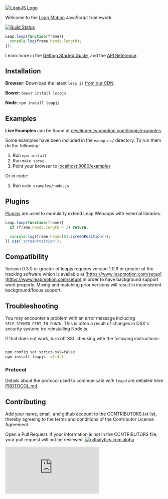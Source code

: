 [![LeapJS Logo](https://cloud.githubusercontent.com/assets/407497/2652512/eedfb992-bfae-11e3-8323-f202845e3fd8.png)](https://developer.leapmotion.com/leapjs/)

Welcome to the [Leap Motion](https://www.leapmotion.com) JavaScript framework.

[![Build Status](https://travis-ci.org/leapmotion/leapjs.png)](https://travis-ci.org/leapmotion/leapjs)

```javascript
Leap.loop(function(frame){
  console.log(frame.hands.length);
});
```

Learn more in the [Getting Started Guide](https://developer.leapmotion.com/leapjs/getting-started), and the [API Reference](https://developer.leapmotion.com/documentation/javascript/api/Leap_Classes.html).

## Installation

**Browser**: Download the latest `leap.js` [from our CDN](https://developer.leapmotion.com/leapjs/welcome).

**Bower**: `bower install leapjs`

**Node**:  `npm install leapjs`

## Examples

**Live Examples** can be found at [developer.leapmotion.com/leapjs/examples](http://developer.leapmotion.com/leapjs/examples).

Some examples have been included in the <code>examples/</code> directory. To run them do the following:

1. Run `npm install`
2. Run `make serve`
3. Point your browser to [localhost:8080/examples](http://localhost:8080/examples)

Or in code:

1. Run `node examples/node.js`

## Plugins

[Plugins](http://developer.leapmotion.com/leapjs/plugins) are used to modularly extend Leap Webapps with external libraries.

```javascript
Leap.loop(function(frame){
  if (frame.hands.length < 1) return;

  console.log(frame.hands[0].screenPosition());
}).use('screenPosition');
```

## Compatibility

Version 0.3.0 or greater of leapjs requires version 1.0.9 or greater of the tracking software which is available at
[https://www.leapmotion.com/setup](https://www.leapmotion.com/setup) in order to have background support work properly.
Mixing and matching prior versions will result in inconsistent background/focus support.


## Troubleshooting

You may encounter a problem with an error message including `SELF_SIGNED_CERT_IN_CHAIN`.
This is often a result of changes in OSX's security system; try reinstalling Node.js.

If that does not work, turn off SSL checking with the following instructions:

``` bash

npm config set strict-ssl=false
npm install leapjs -v0.4.1

````

### Protocol
Details about the protocol used to communicate with `leapd` are detailed here
[PROTOCOL.md](https://github.com/leapmotion/leapjs/blob/master/PROTOCOL.md).

## Contributing

Add your name, email, and github account to the CONTRIBUTORS.txt list, thereby agreeing to the terms and conditions of the Contributor License Agreement.

Open a Pull Request. If your information is not in the CONTRIBUTORS file, your pull request will not be reviewed.
[![githalytics.com alpha](https://cruel-carlota.pagodabox.com/f4522a98d0918ac69a49119ac3249bdb "githalytics.com")](http://githalytics.com/leapmotion/leapjs)

[![Analytics](https://ga-beacon.appspot.com/UA-31536531-10/LeapJS/README.md?pixel)](https://github.com/leapmotion/LeapJS)

